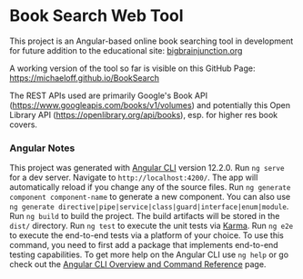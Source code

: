 # Book Search Web Tool

This project is an Angular-based online book searching tool in development for future addition to the educational site: [bigbrainjunction.org](https://bigbrainjunction.org)

A working version of the tool so far is visible on this GitHub Page: https://michaeloff.github.io/BookSearch

The REST APIs used are primarily Google's Book API (https://www.googleapis.com/books/v1/volumes) and potentially this Open Library API (https://openlibrary.org/api/books), esp. for higher res book covers.



### Angular Notes

This project was generated with [Angular CLI](https://github.com/angular/angular-cli) version 12.2.0.
Run `ng serve` for a dev server. Navigate to `http://localhost:4200/`. The app will automatically reload if you change any of the source files.
Run `ng generate component component-name` to generate a new component. You can also use `ng generate directive|pipe|service|class|guard|interface|enum|module`.
Run `ng build` to build the project. The build artifacts will be stored in the `dist/` directory.
Run `ng test` to execute the unit tests via [Karma](https://karma-runner.github.io).
Run `ng e2e` to execute the end-to-end tests via a platform of your choice. To use this command, you need to first add a package that implements end-to-end testing capabilities.
To get more help on the Angular CLI use `ng help` or go check out the [Angular CLI Overview and Command Reference](https://angular.io/cli) page.
